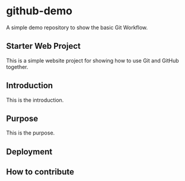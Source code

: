 # github-demo
A simple demo repository to show the basic Git Workflow.

## Starter Web Project
This is a simple website project for showing how to use Git and GitHub together.

## Introduction
This is the introduction.

## Purpose
This is the purpose.

## Deployment


## How to contribute


